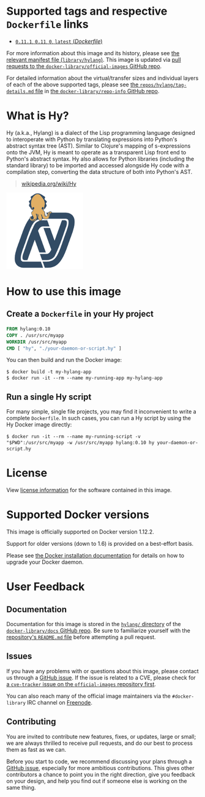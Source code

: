 # Supported tags and respective `Dockerfile` links

-	[`0.11.1`, `0.11`, `0`, `latest` (*Dockerfile*)](https://github.com/hylang/hy/blob/54b13955d1f98f8a7d835a4ed8f452bb9f1135bc/Dockerfile)

For more information about this image and its history, please see [the relevant manifest file (`library/hylang`)](https://github.com/docker-library/official-images/blob/master/library/hylang). This image is updated via [pull requests to the `docker-library/official-images` GitHub repo](https://github.com/docker-library/official-images/pulls?q=label%3Alibrary%2Fhylang).

For detailed information about the virtual/transfer sizes and individual layers of each of the above supported tags, please see [the `repos/hylang/tag-details.md` file](https://github.com/docker-library/repo-info/blob/master/repos/hylang/tag-details.md) in [the `docker-library/repo-info` GitHub repo](https://github.com/docker-library/repo-info).

# What is Hy?

Hy (a.k.a., Hylang) is a dialect of the Lisp programming language designed to interoperate with Python by translating expressions into Python's abstract syntax tree (AST). Similar to Clojure's mapping of s-expressions onto the JVM, Hy is meant to operate as a transparent Lisp front end to Python's abstract syntax. Hy also allows for Python libraries (including the standard library) to be imported and accessed alongside Hy code with a compilation step, converting the data structure of both into Python's AST.

> [wikipedia.org/wiki/Hy](https://en.wikipedia.org/wiki/Hy)

![logo](https://raw.githubusercontent.com/docker-library/docs/c097f38c6ee48cd13456df8cd853a9d806fff429/hylang/logo.png)

# How to use this image

## Create a `Dockerfile` in your Hy project

```dockerfile
FROM hylang:0.10
COPY . /usr/src/myapp
WORKDIR /usr/src/myapp
CMD [ "hy", "./your-daemon-or-script.hy" ]
```

You can then build and run the Docker image:

```console
$ docker build -t my-hylang-app
$ docker run -it --rm --name my-running-app my-hylang-app
```

## Run a single Hy script

For many simple, single file projects, you may find it inconvenient to write a complete `Dockerfile`. In such cases, you can run a Hy script by using the Hy Docker image directly:

```console
$ docker run -it --rm --name my-running-script -v "$PWD":/usr/src/myapp -w /usr/src/myapp hylang:0.10 hy your-daemon-or-script.hy
```

# License

View [license information](https://github.com/hylang/hy/blob/master/LICENSE) for the software contained in this image.

# Supported Docker versions

This image is officially supported on Docker version 1.12.2.

Support for older versions (down to 1.6) is provided on a best-effort basis.

Please see [the Docker installation documentation](https://docs.docker.com/installation/) for details on how to upgrade your Docker daemon.

# User Feedback

## Documentation

Documentation for this image is stored in the [`hylang/` directory](https://github.com/docker-library/docs/tree/master/hylang) of the [`docker-library/docs` GitHub repo](https://github.com/docker-library/docs). Be sure to familiarize yourself with the [repository's `README.md` file](https://github.com/docker-library/docs/blob/master/README.md) before attempting a pull request.

## Issues

If you have any problems with or questions about this image, please contact us through a [GitHub issue](https://github.com/hylang/hy/issues). If the issue is related to a CVE, please check for [a `cve-tracker` issue on the `official-images` repository first](https://github.com/docker-library/official-images/issues?q=label%3Acve-tracker).

You can also reach many of the official image maintainers via the `#docker-library` IRC channel on [Freenode](https://freenode.net).

## Contributing

You are invited to contribute new features, fixes, or updates, large or small; we are always thrilled to receive pull requests, and do our best to process them as fast as we can.

Before you start to code, we recommend discussing your plans through a [GitHub issue](https://github.com/hylang/hy/issues), especially for more ambitious contributions. This gives other contributors a chance to point you in the right direction, give you feedback on your design, and help you find out if someone else is working on the same thing.
